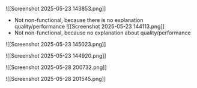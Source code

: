 ![[Screenshot 2025-05-23 143853.png]]
- Not non-functional, because there is no explanation quality/performance 
![[Screenshot 2025-05-23 144113.png]]
- Not non-functional, because no explanation about quality/performance

![[Screenshot 2025-05-23 145023.png]]

![[Screenshot 2025-05-23 144920.png]]

![[Screenshot 2025-05-28 200732.png]]

![[Screenshot 2025-05-28 201545.png]]